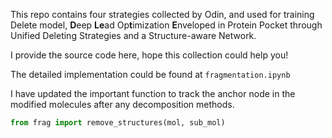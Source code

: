 This repo contains four strategies collected by Odin, and used for training Delete model,  **D**eep **Le**ad Op**t**imization **E**nveloped in Protein Pocket through Unified Deleting Strategies and a Structure-aware Network. 

I provide the source code here, hope this collection could help you!

The detailed implementation could be found at `fragmentation.ipynb`

I have updated the important function to track the anchor node in the modified molecules after any decomposition methods. 

```python
from frag import remove_structures(mol, sub_mol)
```

